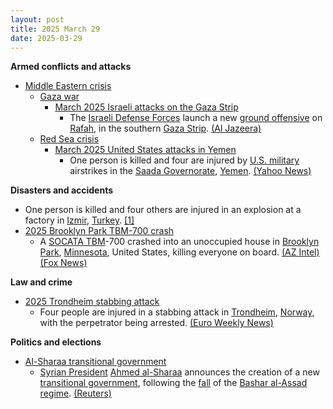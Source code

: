 ```yaml
---
layout: post
title: 2025 March 29
date: 2025-03-29
---
```



**Armed conflicts and attacks**

* [Middle Eastern crisis](https://en.wikipedia.org/wiki/Middle_Eastern_crisis_%282023%E2%80%93present%29 "Middle Eastern crisis (2023–present)")
  + [Gaza war](https://en.wikipedia.org/wiki/Gaza_war "Gaza war")
    - [March 2025 Israeli attacks on the Gaza Strip](https://en.wikipedia.org/wiki/March_2025_Israeli_attacks_on_the_Gaza_Strip "March 2025 Israeli attacks on the Gaza Strip")
      * The [Israeli Defense Forces](https://en.wikipedia.org/wiki/Israel_Defense_Forces "Israel Defense Forces") launch a new [ground offensive](https://en.wikipedia.org/wiki/Offensive_%28military%29 "Offensive (military)") on [Rafah](https://en.wikipedia.org/wiki/Rafah "Rafah"), in the southern [Gaza Strip](https://en.wikipedia.org/wiki/Gaza_Strip "Gaza Strip"). [(Al Jazeera)](https://www.aljazeera.com/news/liveblog/2025/3/29/live-israel-kills-almost-900-since-breaking-gaza-ceasefire-ministry)
  + [Red Sea crisis](https://en.wikipedia.org/wiki/Red_Sea_crisis "Red Sea crisis")
    - [March 2025 United States attacks in Yemen](https://en.wikipedia.org/wiki/March_2025_United_States_attacks_in_Yemen "March 2025 United States attacks in Yemen")
      * One person is killed and four are injured by [U.S. military](https://en.wikipedia.org/wiki/U.S._military "U.S. military") airstrikes in the [Saada Governorate](https://en.wikipedia.org/wiki/Saada_Governorate "Saada Governorate"), [Yemen](https://en.wikipedia.org/wiki/Yemen "Yemen"). [(Yahoo News)](https://www.yahoo.com/news/us-strikes-against-houthi-rebels-033551620.html)

**Disasters and accidents**

* One person is killed and four others are injured in an explosion at a factory in [Izmir](https://en.wikipedia.org/wiki/Izmir "Izmir"), [Turkey](https://en.wikipedia.org/wiki/Turkey "Turkey"). [[1]](#cite_note-1)
* [2025 Brooklyn Park TBM-700 crash](https://en.wikipedia.org/wiki/2025_Brooklyn_Park_TBM-700_crash "2025 Brooklyn Park TBM-700 crash")
  + A [SOCATA TBM](https://en.wikipedia.org/wiki/SOCATA_TBM "SOCATA TBM")-700 crashed into an unoccupied house in [Brooklyn Park](https://en.wikipedia.org/wiki/Brooklyn_Park%2C_Minnesota "Brooklyn Park, Minnesota"), [Minnesota](https://en.wikipedia.org/wiki/Minnesota "Minnesota"), United States, killing everyone on board. [(AZ Intel)](https://x.com/AZ_Intel_/status/1906084223108395093) [(Fox News)](https://www.fox9.com/news/plane-crashes-brooklyn-park-house-engulfed-flames)

**Law and crime**

* [2025 Trondheim stabbing attack](/w/index.php?title=2025_Trondheim_stabbing_attack&action=edit&redlink=1 "2025 Trondheim stabbing attack (page does not exist)")
  + Four people are injured in a stabbing attack in [Trondheim](https://en.wikipedia.org/wiki/Trondheim "Trondheim"), [Norway](https://en.wikipedia.org/wiki/Norway "Norway"), with the perpetrator being arrested. [(Euro Weekly News)](https://euroweeklynews.com/2025/03/29/norway-in-shock-after-brutal-stabbing-in-trondheim-leaves-four-injured/)

**Politics and elections**

* [Al-Sharaa transitional government](https://en.wikipedia.org/wiki/Al-Sharaa_transitional_government "Al-Sharaa transitional government")
  + [Syrian President](https://en.wikipedia.org/wiki/President_of_Syria "President of Syria") [Ahmed al-Sharaa](https://en.wikipedia.org/wiki/Ahmed_al-Sharaa "Ahmed al-Sharaa") announces the creation of a new [transitional government](https://en.wikipedia.org/wiki/Provisional_government "Provisional government"), following the [fall](https://en.wikipedia.org/wiki/Fall_of_the_Assad_regime "Fall of the Assad regime") of the [Bashar al-Assad](https://en.wikipedia.org/wiki/Bashar_al-Assad "Bashar al-Assad") [regime](https://en.wikipedia.org/wiki/Ba%27athist_Syria "Ba'athist Syria"). [(Reuters)](https://www.reuters.com/world/middle-east/syrias-president-al-sharaa-forms-new-transitional-government-2025-03-29/)
